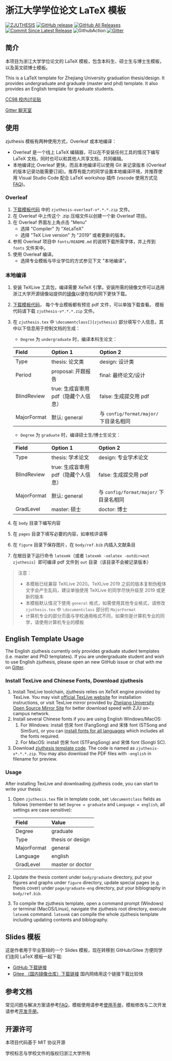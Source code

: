 # 浙江大学学位论文 LaTeX 模板

[![ZJUTHESIS](https://img.shields.io/badge/zjuthesis-latex-blue.svg)](https://thenetadmin.github.io/zjuthesis)
[![GitHub release](https://img.shields.io/github/release/TheNetAdmin/zjuthesis.svg?label=version&style=popout)](https://github.com/TheNetAdmin/zjuthesis/releases/latest)
[![GitHub All Releases](https://img.shields.io/github/downloads/thenetadmin/zjuthesis/total.svg?color=blue&style=popout)](https://github.com/TheNetAdmin/zjuthesis/releases/latest)
[![Commit Since Latest Release](https://img.shields.io/github/commits-since/TheNetAdmin/zjuthesis/latest.svg)](https://github.com/TheNetAdmin/zjuthesis/commits/master)
![GithubAction](https://github.com/TheNetAdmin/zjuthesis/workflows/Build%20Tests/badge.svg)
[![Gitter](https://badges.gitter.im/zjuthesis/community.svg)](https://gitter.im/zjuthesis/community?utm_source=badge&utm_medium=badge&utm_campaign=pr-badge)

## 简介

本项目为浙江大学学位论文的 LaTeX 模板，包含本科生、硕士生与博士生模板，以及英文硕博士模板。

This is a LaTeX template for Zhejiang University graduation thesis/design.
It provides undergraduate and graduate (master and phd) template.
It also provides an English template for graduate students.

[CC98 校内讨论贴](https://www.cc98.org/topic/4762356)

[Gitter 聊天室](https://gitter.im/zjuthesis/community)

## 使用

zjuthesis 模板有两种使用方式，Overleaf 或本地编译：
   - Overleaf 是一个线上 LaTeX 编辑器，可以在不安装任何工具的情况下编写 LaTeX 文档，同时也可以和其他人共享文档，共同编辑。
   - 本地编译比 Overleaf 更快，而且本地编译可以使用 Git 来记录版本 (Overleaf 的版本记录功能需要订阅)。推荐有能力的同学设置本地编译环境，并推荐使用 Visual Studio Code 配合 LaTeX workshop 插件 (vscode 使用方式见[FAQ](./docs/FAQ.md))。

### Overleaf

1. [下载模板代码](https://github.com/TheNetAdmin/zjuthesis/releases) 中的 `zjuthesis-overleaf-v*.*.*.zip` 文件。
1. 在 Overleaf 中上传这个 .zip 压缩文件以创建一个新 Overleaf 项目。
1. 在 Overleaf 界面左上角点击 "Menu"
   - 选择 "Compiler" 为 "XeLaTeX"
   - 选择 "TeX Live version" 为 "2019" 或者更新的版本。
1. 参照 Overleaf 项目中 `fonts/README.md` 的说明下载所需字体，并上传到 `fonts` 文件夹中。
1. 使用 Overleaf 编译。
   - 选择专业模板与毕业学位的方式参见下文 "本地编译"。

### 本地编译

1. 安装 TeXLive 工具包，编译需要 XeTeX 引擎。安装所需的镜像文件可以选用浙江大学开源镜像站提供的[镜像](https://mirrors.zju.edu.cn/CTAN/systems/texlive/Images/)以便在校内网下更快下载。
1. [下载模板代码](https://github.com/TheNetAdmin/zjuthesis/releases)，
   每个专业模板都有预览 pdf 文件，可以单独下载查看。
   模板代码请下载 `zjuthesis-v*.*.*.zip` 文件。
1. 在 `zjuthesis.tex` 中 `\documentclass[]{zjuthesis}` 部分填写个人信息，其中以下信息用于控制文档的生成：

   - `Degree` 为 `undergraduate` 时，编译本科生论文：

   | Field      | Option 1                            | Option 2                              |
   | :--------- | :-----------------------------------| :------------------------------------ |
   |Type        | thesis: 论文类                       | design: 设计类                         |
   |Period      | proposal: 开题报告                   | final: 最终论文/设计                    |
   |BlindReview | true: 生成盲审用 pdf（隐藏个人信息）   | false: 生成提交用 pdf                   |
   |MajorFormat | 默认: general                        | 与 `config/format/major/` 下目录名相同  |

   - `Degree` 为 `graduate` 时，编译硕士生/博士生论文：


   | Field      | Option 1                            | Option 2                              |
   | :--------- | :-----------------------------------| :------------------------------------ |
   | Type       | thesis: 学术论文                     | design: 专业学术论文                    |
   | BlindReview| true: 生成盲审用 pdf（隐藏个人信息）   | false: 生成提交用 pdf                   |
   | MajorFormat| 默认: general                        | 与 `config/format/major/` 下目录名相同  |
   | GradLevel  | master: 硕士                         | doctor: 博士                           |

1. 在 `body` 目录下编写内容
2. 在 `pages` 目录下填写必要的内容，如审核评语等
3. 在 `figure` 目录下保存图片，在 `body/ref.bib` 内插入文献条目
4. 在根目录下运行命令 `latexmk`（或者 `latexmk -xelatex -outdir=out zjuthesis`）即可编译 pdf 文件到 `out` 目录（该目录不会被记录版本）

> 注意：
>
> - 本模板已经兼容 TeXLive 2020。TeXLive 2019 之前的版本复制伪粗体文字会产生乱码，建议单独使用 TeXLive 的同学尽快升级至 2019 或更新的版本
> - 本模板默认情况下使用 `general` 格式，如需使用其他专业格式，请修改 `zjuthesis.tex` 中 `\documentclass` 部分的 `MajorFormat`
> - 计算机专业的部分页面与学校通用格式不同，如果你是计算机专业的同学，请使用计算机专业的模板

## English Template Usage

The English zjuthesis currently only provides graduate student templates (i.e. master and PhD templates).
If you are undergraduate student and wish to use English zjuthesis, please open an new GitHub issue or chat with me on [Gitter](https://gitter.im/zjuthesis/community).

### Install TexLive and Chinese Fonts, Download zjuthesis

1. Install TexLive toolchain, zjuthesis relies on XeTeX engine provided by TexLive. You may visit [official TexLive website](https://www.tug.org/texlive/) for installation instructions, or visit TexLive mirror provided by [Zhejiang University Open Source Mirror Site](https://mirrors.zju.edu.cn/CTAN/systems/texlive/Images/) for better download speed with ZJU on-campus network.
1. Install several Chinese fonts if you are using English Windows/MacOS:
   1. For Windows: install 仿宋 font (FangSong) and 宋体 font (STSong and SimSun), or you can [install fonts for all languages](https://answers.microsoft.com/en-us/windows/forum/windows_10-start-winpc/some-fonts-are-missing-after-upgrade/95839dfa-0df2-4bc0-875a-fd6b57e61fe4) which includes all the fonts required.
   1. For MacOS: install 仿宋 font (STFangSong) and 宋体 font (Songti SC).
1. Download [zjuthesis template code](https://github.com/TheNetAdmin/zjuthesis/releases). The code is named as `zjuthesis-v*.*.*.zip`. You may also download the PDF files with `-english` in filename for preview.


### Usage

After installing TexLive and downloading zjuthesis code, you can start to write your thesis:

1. Open `zjuthesis.tex` file in template code, set `\documentclass` fields as follows (remember to set `Degree = graduate` and `Language = english`, all settings are case sensitive):

   |Field      |Value           |
   |:----------|:---------------|
   |Degree     |graduate        |
   |Type       |thesis or design|
   |MajorFormat|general         |
   |Language   |english         |
   |GradLevel  |master or doctor|

2. Update the thesis content under `body/graduate` directory, put your figures and graphs under `figure` directory, update special pages (e.g. thesis cover) under `page/graduate-eng` directory, put your biblography in `body/ref.bib`.
3. To compile the zjuthesis template, open a command prompt (Windows) or terminal (MacOS/Linux), navigate the zjuthesis root directory, execute `latexmk` command. `latexmk` can compile the whole zjuthesis template including updating contents and biblography.


## Slides 模板

这是作者用于毕业答辩的一个 Slides 模板，现在转移到 GitHub/Gitee 方便同学们连同 LaTeX 模板一起下载:

   - [GitHub 下载链接](https://github.com/TheNetAdmin/zjuthesis/releases/tag/v2.1.1-slide)
   - [Gitee （国内镜像仓库）下载链接](https://gitee.com/netadmin/zjuthesis/releases/v2.1.1-slide) 国内网络用这个链接下载比较快

## 参考文档

常见问题与解决方案请参考[FAQ](./docs/FAQ.md)，模板使用请参考[使用手册](./docs/usage.md)，模板修改与二次开发请参考[开发手册](./docs/develop.md)。

## 开源许可

本项目代码基于 MIT 协议开源

学校标志与学校文件的版权归浙江大学所有
